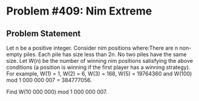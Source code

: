 # Problem #409: Nim Extreme 

## Problem Statement 

Let n be a positive integer. Consider nim positions where:There are n non-empty piles.
Each pile has size less than 2n.
No two piles have the same size.
Let W(n) be the number of winning nim positions satisfying the above
conditions (a position is winning if the first player has a winning strategy). For example, W(1) = 1, W(2) = 6, W(3) = 168, W(5) = 19764360 and W(100) mod 1 000 000 007 = 384777056.

Find W(10 000 000) mod 1 000 000 007.

